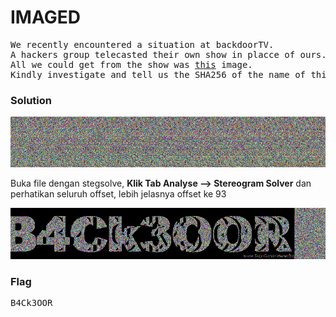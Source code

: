 <h1><b>IMAGED</b></h1>
<pre>
We recently encountered a situation at backdoorTV. 
A hackers group telecasted their own show in placce of ours. 
All we could get from the show was <a href="http://static.beast.sdslabs.co/static/IMAGED/image.png">this</a> image. 
Kindly investigate and tell us the SHA256 of the name of this organization.
</pre>
<h3><b>Solution</h3></b>
<p align="center">
  <img src="https://github.com/enomarozi/Writeup-CTF/blob/master/BackdoorCTF/Images/image.png">
</p>
<p>Buka file dengan stegsolve, <b>Klik Tab Analyse --> Stereogram Solver</b> dan perhatikan seluruh offset, lebih jelasnya offset ke 93</p>
<p align="center">
  <img src="https://github.com/enomarozi/Writeup-CTF/blob/master/BackdoorCTF/Images/IMAGED.jpg">
</p>
<h3><b>Flag</h3></b>
<pre>
B4Ck3OOR
</pre>
